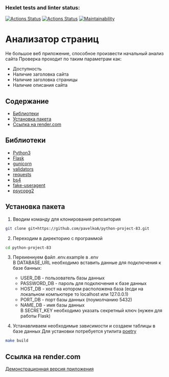 ### Hexlet tests and linter status:
[![Actions Status](https://github.com/pavelkoA/python-project-83/actions/workflows/hexlet-check.yml/badge.svg)](https://github.com/pavelkoA/python-project-83/actions)
[![Actions Status](https://github.com/pavelkoA/python-project-83/actions/workflows/project-check.yml/badge.svg)](https://github.com/pavelkoA/python-project-83/actions/workflows/project-check.yml)
[![Maintainability](https://api.codeclimate.com/v1/badges/68a6578fe8273b9d9886/maintainability)](https://codeclimate.com/github/pavelkoA/python-project-83/maintainability)


<h1>Анализатор страниц</h1>

Не большое веб приложение, способное произвести начальный анализ сайта
Проверка проходит по таким параметрам как:
- Доступность
- Наличие заголовка сайта
- Наличие заголовка страницы
- Наличие описания сайта

## Содержание
- [Библиотеки](#библиотеки)
- [Установка пакета](#установка-пакета)
- [Ссылка на render.com](#ссылка-render.com)


## Библиотеки
- [Python3](https://www.python.org/)
- [Flask](https://flask.palletsprojects.com/)
- [gunicorn](https://gunicorn.org/)
- [validators](https://validators.readthedocs.io/)
- [requests](https://requests.readthedocs.io/)
- [bs4](https://www.crummy.com/software/BeautifulSoup/)
- [fake-useragent](https://fake-useragent.readthedocs.io/)
- [psycopg2](https://www.psycopg.org/)


## Установка пакета

1. Вводим команду для клонирования репозитория
```sh
git clone git+https://github.com/pavelkoA/python-project-83.git
```

2. Переходим в директорию с программой
```sh
cd python-project-83
```

3. Переиеннуем файл .env.example в .env  
   В DATABASE_URL необходимо вставить данные для подключения к базе банных:
   - USER_DB - пользователь базы данных  
   - PASSWORD_DB - пароль для подключения к базе данных  
   - HOST_DB - хост на котором расположена база (есди на локальном компьютере то localhost или 127.0.0.1)
   - PORT_DB - порт базы данных (поумолчанию 5432)  
   - NAME_DB - имя базы данных  
В SECRET_KEY необходимо указать секретный ключ (нужен для работы Flask)  

4. Устанавливаем необходимые зависимости и создаем таблицы в базе данных
   Для установки потребуется утилита [poetry](https://python-poetry.org/docs/)
```sh
make build
```

## Ссылка на render.com

[Демонстрационная версия приложения](https://python-project-83-ygm2.onrender.com)